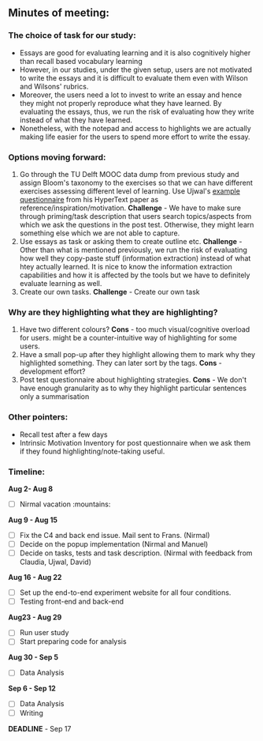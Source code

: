 ## Minutes of meeting:

### The choice of task for our study:
- Essays are good for evaluating learning and it is also cognitively higher than recall based vocabulary learning
- However, in our studies, under the given setup, users are not motivated to write the essays and it is difficult to evaluate them even with Wilson and Wilsons' rubrics. 
- Moreover, the users need a lot to invest to write an essay and hence they might not properly reproduce what they have learned. By evaluating the essays, thus, we run the risk of evaluating how they write instead of what they have learned.
- Nonetheless, with the notepad and access to highlights we are actually making life easier for the users to spend more effort to write the essay. 

### Options moving forward:
1. Go through the TU Delft MOOC data dump from previous study and assign Bloom's taxonomy to the exercises so that we can have different exercises assessing different level of learning. Use Ujwal's [example questionnaire](https://sites.google.com/view/searchquestionshypertext19/questions) from his HyperText paper as reference/inspiration/motivation.
**Challenge** - We have to make sure through priming/task description that users search topics/aspects from which we ask the questions in the post test. Otherwise, they might learn something else which we are not able to capture.
2. Use essays as task or asking them to create outline etc. 
**Challenge** - Other than what is mentioned previously, we run the risk of evaluating how well they copy-paste stuff (information extraction) instead of what htey actually learned. It is nice to know the information extraction capabilities and how it is affected by the tools but we have to definitely evaluate learning as well.
3. Create our own tasks. **Challenge** - Create our own task


### Why are they highlighting what they are highlighting?
1. Have two different colours? **Cons** - too much visual/cognitive overload for users. might be a counter-intuitive way of highlighting for some users. 
2. Have a small pop-up after they highlight allowing them to mark why they highlighted something. They can later sort by the tags. **Cons** - development effort?
3. Post test questionnaire about highlighting strategies. **Cons** - We don't have enough granularity as to why they highlight particular sentences only a summarisation

### Other pointers:
- Recall test after a few days
- Intrinsic Motivation Inventory for post questionnaire when we ask them if they found highlighting/note-taking useful.

### Timeline:
**Aug 2- Aug 8**

- [ ] Nirmal vacation :mountains:

**Aug 9 - Aug 15**

- [ ] Fix the C4 and back end issue. Mail sent to Frans. (Nirmal)
- [ ] Decide on the popup implementation (Nirmal and Manuel)
- [ ] Decide on tasks, tests and task description. (Nirmal with feedback from Claudia, Ujwal, David)

**Aug 16 - Aug 22**

- [ ] Set up the end-to-end experiment website for all four conditions.
- [ ] Testing front-end and back-end

**Aug23 - Aug 29**

- [ ] Run user study
- [ ] Start preparing code for analysis

**Aug 30 - Sep 5**

- [ ] Data Analysis

**Sep 6 - Sep 12**

- [ ] Data Analysis
- [ ] Writing

**DEADLINE** - Sep 17
